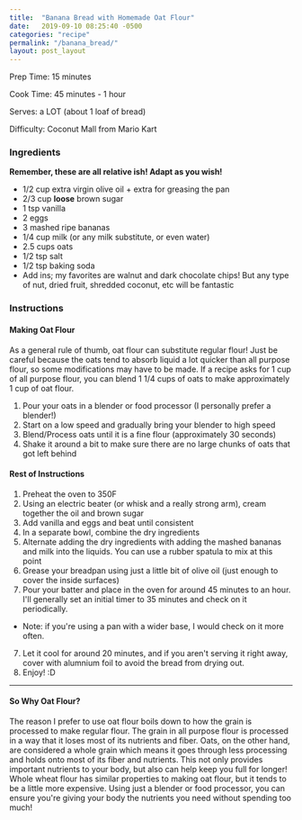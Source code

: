```yaml
---
title:  "Banana Bread with Homemade Oat Flour"
date:   2019-09-10 08:25:40 -0500
categories: "recipe"
permalink: "/banana_bread/"
layout: post_layout
---
```


Prep Time: 15 minutes

Cook Time: 45 minutes - 1 hour

Serves: a LOT (about 1 loaf of bread)

Difficulty: Coconut Mall from Mario Kart

### Ingredients

**Remember, these are all relative ish! Adapt as you wish!**

* 1/2 cup extra virgin olive oil + extra for greasing the pan
* 2/3 cup **loose** brown sugar
* 1 tsp vanilla
* 2 eggs
* 3 mashed ripe bananas
* 1/4 cup milk (or any milk substitute, or even water)
* 2.5 cups oats
* 1/2 tsp salt
* 1/2 tsp baking soda
* Add ins; my favorites are walnut and dark chocolate chips! But any type of nut, dried fruit, shredded coconut, etc will be fantastic

### Instructions

#### Making Oat Flour

As a general rule of thumb, oat flour can substitute regular flour! Just be careful because the oats tend to absorb liquid a lot quicker than all purpose flour, so some modifications may have to be made. If a recipe asks for 1 cup of all purpose flour, you can blend 1 1/4 cups of oats to make approximately 1 cup of oat flour.

1. Pour your oats in a blender or food processor (I personally prefer a blender!)
2. Start on a low speed and gradually bring your blender to high speed
3. Blend/Process oats until it is a fine flour (approximately 30 seconds) 
4. Shake it around a bit to make sure there are no large chunks of oats that got left behind

#### Rest of Instructions

1. Preheat the oven to 350F
2. Using an electric beater (or whisk and a really strong arm), cream together the oil and brown sugar
2. Add vanilla and eggs and beat until consistent
3. In a separate bowl, combine the dry ingredients
4. Alternate adding the dry ingredients with adding the mashed bananas and milk into the liquids. You can use a rubber spatula to mix at this point
5. Grease your breadpan using just a little bit of olive oil (just enough to cover the inside surfaces)
6. Pour your batter and place in the oven for around 45 minutes to an hour. I'll generally set an initial timer to 35 minutes and check on it periodically.
* Note: if you're using a pan with a wider base, I would check on it more often.
7. Let it cool for around 20 minutes, and if you aren't serving it right away, cover with alumnium foil to avoid the bread from drying out. 
8. Enjoy! :D

---

#### So Why Oat Flour?

The reason I prefer to use oat flour boils down to how the grain is processed to make regular flour. The grain in all purpose flour is processed in a way that it loses most of its nutrients and fiber. Oats, on the other hand, are considered a whole grain which means it goes through less processing and holds onto most of its fiber and nutrients. This not only provides important nutrients to your body, but also can help keep you full for longer! Whole wheat flour has similar properties to making oat flour, but it tends to be a little more expensive. Using just a blender or food processor, you can ensure you're giving your body the nutrients you need without spending too much!